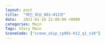 ```yaml
---
layout: post
title:  "메인_회상_001~012장"
date:   2021-02-10 22:00:00 +0000
categories: Main
Tags: Story Main
SceneCode: ["scene_skip_cp001-012_q1_s10"]
---
```

